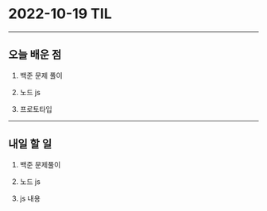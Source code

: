 # 2022-10-19 TIL

---

## 오늘 배운 점

1. 백준 문제 풀이

2. 노드 js

3. 프로토타입

---

## 내일 할 일

1. 백준 문제풀이

2. 노드 js

3. js 내용